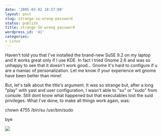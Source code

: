 ```yaml
---
date: '2005-03-02 18:57:00'
layout: post
slug: strange-su-wrong-password
status: publish
title: strange SU wrong password
wordpress_id: '41'
categories:
- Linux
---
```


Haven't told you that I've installed the brand-new SuSE 9.2 on my laptop and It works great only if I use KDE. In fact I tried Gnome 2.6 and was so unhappy to see that it doesn't work good... Gnome it's hard to configure if u are a maniac of personalization. Let me know if your experience wit gnome have been better than mine!  
  
But, let's talk about the title's argument. It was so strange but, after a long "play" with yast and user configuration, I wasn't able to "su" or "sudo" from console. Still dont know what happened but that executables lost the suid privileges. What I've done, to make all things work again, was:  
  
chown 4755 /bin/su /usr/bin/sudo  
  
bye

[![](http://www.feedburner.com/fb/images/pub/flchklt.gif)](http://feeds.feedburner.com/zekussuse)
